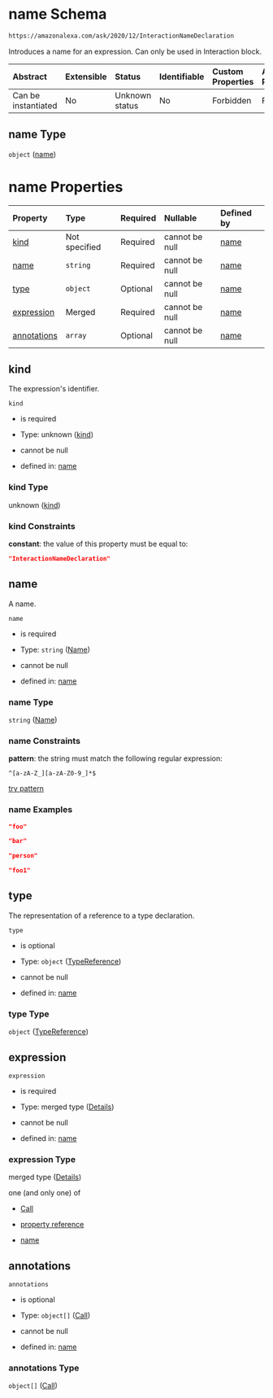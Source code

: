 # name Schema

```txt
https://amazonalexa.com/ask/2020/12/InteractionNameDeclaration
```

Introduces a name for an expression. Can only be used in Interaction block.

| Abstract            | Extensible | Status         | Identifiable | Custom Properties | Additional Properties | Access Restrictions | Defined In                                                                                              |
| :------------------ | :--------- | :------------- | :----------- | :---------------- | :-------------------- | :------------------ | :------------------------------------------------------------------------------------------------------ |
| Can be instantiated | No         | Unknown status | No           | Forbidden         | Forbidden             | none                | [InteractionNameDeclaration.json](../../schemas/InteractionNameDeclaration.json "open original schema") |

## name Type

`object` ([name](interactionnamedeclaration.md))

# name Properties

| Property                    | Type          | Required | Nullable       | Defined by                                                                                                                                            |
| :-------------------------- | :------------ | :------- | :------------- | :---------------------------------------------------------------------------------------------------------------------------------------------------- |
| [kind](#kind)               | Not specified | Required | cannot be null | [name](interactionnamedeclaration-properties-kind.md "https://amazonalexa.com/ask/2020/12/InteractionNameDeclaration#/properties/kind")               |
| [name](#name)               | `string`      | Required | cannot be null | [name](genericargumentsdeclaration-items-properties-name.md "https://amazonalexa.com/ask/2020/12/Name#/properties/name")                              |
| [type](#type)               | `object`      | Optional | cannot be null | [name](actiondeclaration-properties-typereference.md "https://amazonalexa.com/ask/2020/12/TypeReference#/properties/type")                            |
| [expression](#expression)   | Merged        | Required | cannot be null | [name](interactionnamedeclaration-properties-expression.md "https://amazonalexa.com/ask/2020/12/InteractionNameDeclaration#/properties/expression")   |
| [annotations](#annotations) | `array`       | Optional | cannot be null | [name](interactionnamedeclaration-properties-annotations.md "https://amazonalexa.com/ask/2020/12/InteractionNameDeclaration#/properties/annotations") |

## kind

The expression's identifier.

`kind`

*   is required

*   Type: unknown ([kind](interactionnamedeclaration-properties-kind.md))

*   cannot be null

*   defined in: [name](interactionnamedeclaration-properties-kind.md "https://amazonalexa.com/ask/2020/12/InteractionNameDeclaration#/properties/kind")

### kind Type

unknown ([kind](interactionnamedeclaration-properties-kind.md))

### kind Constraints

**constant**: the value of this property must be equal to:

```json
"InteractionNameDeclaration"
```

## name

A name.

`name`

*   is required

*   Type: `string` ([Name](genericargumentsdeclaration-items-properties-name.md))

*   cannot be null

*   defined in: [name](genericargumentsdeclaration-items-properties-name.md "https://amazonalexa.com/ask/2020/12/Name#/properties/name")

### name Type

`string` ([Name](genericargumentsdeclaration-items-properties-name.md))

### name Constraints

**pattern**: the string must match the following regular expression:&#x20;

```regexp
^[a-zA-Z_][a-zA-Z0-9_]*$
```

[try pattern](https://regexr.com/?expression=%5E%5Ba-zA-Z_%5D%5Ba-zA-Z0-9_%5D*%24 "try regular expression with regexr.com")

### name Examples

```json
"foo"
```

```json
"bar"
```

```json
"person"
```

```json
"foo1"
```

## type

The representation of a reference to a type declaration.

`type`

*   is optional

*   Type: `object` ([TypeReference](actiondeclaration-properties-typereference.md))

*   cannot be null

*   defined in: [name](actiondeclaration-properties-typereference.md "https://amazonalexa.com/ask/2020/12/TypeReference#/properties/type")

### type Type

`object` ([TypeReference](actiondeclaration-properties-typereference.md))

## expression



`expression`

*   is required

*   Type: merged type ([Details](interactionnamedeclaration-properties-expression.md))

*   cannot be null

*   defined in: [name](interactionnamedeclaration-properties-expression.md "https://amazonalexa.com/ask/2020/12/InteractionNameDeclaration#/properties/expression")

### expression Type

merged type ([Details](interactionnamedeclaration-properties-expression.md))

one (and only one) of

*   [Call](actiondeclaration-properties-annotations-call.md "check type definition")

*   [property reference](arguments-definitions-arg-expression-oneof-property-reference.md "check type definition")

*   [name](arguments-definitions-arg-expression-oneof-name.md "check type definition")

## annotations



`annotations`

*   is optional

*   Type: `object[]` ([Call](actiondeclaration-properties-annotations-call.md))

*   cannot be null

*   defined in: [name](interactionnamedeclaration-properties-annotations.md "https://amazonalexa.com/ask/2020/12/InteractionNameDeclaration#/properties/annotations")

### annotations Type

`object[]` ([Call](actiondeclaration-properties-annotations-call.md))
